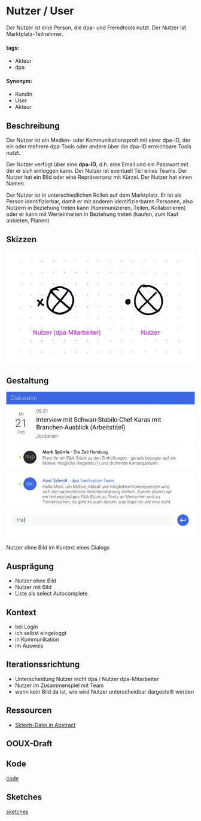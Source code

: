 # Nutzer / User

Der Nutzer ist eine Person, die  dpa- und Fremdtools nutzt. Der Nutzer ist Marktplatz-Teilnehmer.

#### tags:
- Akteur
- dpa
	
#### Synonym:
- Kundin
- User
- Akteur

## Beschreibung

Der Nutzer ist ein Medien- oder Kommunikationsprofi mit einer dpa-ID, der ein oder mehrere dpa-Tools oder andere über die dpa-ID erreichbare Tools nutzt.

Der Nutzer verfügt über eine __dpa-ID__, d.h. eine Email und ein Passwort mit der er sich einloggen kann.  Der Nutzer
ist eventuell Teil eines Teams. Der Nutzer hat ein Bild oder eine Repräsentanz mit Kürzel. Der Nutzer hat einen Namen.

Der Nutzer ist in unterschiedlichen Rollen auf dem Marktplatz. Er ist als Person identifizierbar, damit er mit anderen identifizierbaren Personen, also Nutzern in Beziehung treten kann (Kommunizieren, Teilen, Kollaborieren) oder er kann mit Werteinheiten in Beziehung treten (kaufen, zum Kauf anbieten, Planen)

## Skizzen
![An image](./nutzer/nutzer.png)

## Gestaltung

![Nutzer ohne Bild im Kontext eines Dialogs](./nutzer/D2B97838-39BA-403B-A5C6-F485E8226362.png)

Nutzer ohne Bild im Kontext eines Dialogs

## Ausprägung

- Nutzer ohne Bild
- Nutzer mit Bild
- Liste als select Autocomplete

## Kontext

- bei  Login
- ich selbst eingeloggt
- in Kommunikation
- im Ausweis

## Iterationssrichtung

- Unterscheidung Nutzer nicht dpa / Nutzer dpa-Mitarbeiter
- Nutzer im Zusammenspiel mit Team
- wenn kein Bild da ist, wie wird Nutzer unterscheidbar dargestellt werden

## Ressourcen

- [Sktech-Datei in Abstract](https://share.goabstract.com/dcd88ea2-85bf-4365-b9ff-b44239a9e70b)

## OOUX-Draft




## Kode
[code](/)

## Sketches
[sketches](/)
